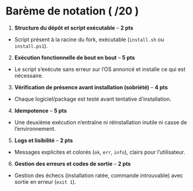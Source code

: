 # Barème de notation ( /20 )
1. **Structure du dépôt et script exécutable** – **2 pts**
* Script présent à la racine du fork, exécutable (`install.sh` ou `install.ps1`).

2. **Exécution fonctionnelle de bout en bout** – **5 pts**
* Le script s’exécute sans erreur sur l’OS annoncé et installe ce qui est nécessaire.

3. **Vérification de présence avant installation (sobriété)** – **4 pts**
* Chaque logiciel/package est testé avant tentative d’installation.

4. **Idempotence** – **5 pts**
* Une deuxième exécution n’entraîne ni réinstallation inutile ni casse de l’environnement.

5. **Logs et lisibilité** – **2 pts**
* Messages explicites et colorés (`ok`, `err`, `info`), clairs pour l’utilisateur.

6. **Gestion des erreurs et codes de sortie** – **2 pts**
* Gestion des échecs (installation ratée, commande introuvable) avec sortie en erreur (`exit 1`).